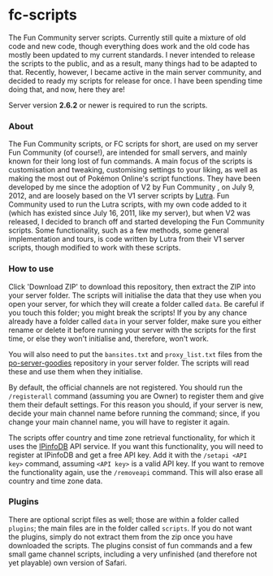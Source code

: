 # fc-scripts
The Fun Community server scripts. Currently still quite a mixture of old code and new code, though everything does work and the old code has mostly been updated to my current standards. I never intended to release the scripts to the public, and as a result, many things had to be adapted to that. Recently, however, I became active in the main server community, and decided to ready my scripts for release for once. I have been spending time doing that, and now, here they are!

Server version **2.6.2** or newer is required to run the scripts.

### About

The Fun Community scripts, or FC scripts for short, are used on my server Fun Community (of course!), are intended for small servers, and mainly known for their long lost of fun commands. A main focus of the scripts is customisation and tweaking, customising settings to your liking, as well as making the most out of Pokémon Online's script functions. They have been developed by me since the adoption of V2 by Fun Community , on July 9, 2012, and are loosely based on the V1 server scripts by [Lutra](https://github.com/Jakilutra). Fun Community used to run the Lutra scripts, with my own code added to it (which has existed since July 16, 2011, like my server), but when V2 was released, I decided to branch off and started developing the Fun Community scripts. Some functionality, such as a few methods, some general implementation and tours, is code written by Lutra from their V1 server scripts, though modified to work with these scripts.

### How to use

Click 'Download ZIP' to download this repository, then extract the ZIP into your server folder. The scripts will initialise the data that they use when you open your server, for which they will create a folder called `data`. Be careful if you touch this folder; you might break the scripts! If you by any chance already have a folder called `data` in your server folder, make sure you either rename or delete it before running your server with the scripts for the first time, or else they won't initialise and, therefore, won't work.

You will also need to put the `bansites.txt` and `proxy_list.txt` files from the [po-server-goodies](https://github.com/po-devs/po-server-goodies) repository in your server folder. The scripts will read these and use them when they initialise.

By default, the official channels are not registered. You should run the `/registerall` command (assuming you are Owner) to register them and give them their default settings. For this reason you should, if your server is new, decide your main channel name before running the command; since, if you change your main channel name, you will have to register it again.

The scripts offer country and time zone retrieval functionality, for which it uses the [IPinfoDB](http://ipinfodb.com/) API service. If you want this functionality, you will need to register at IPinfoDB and get a free API key. Add it with the `/setapi <API key>` command, assuming `<API key>` is a valid API key. If you want to remove the functionality again, use the `/removeapi` command. This will also erase all country and time zone data.

### Plugins

There are optional script files as well; those are within a folder called `plugins`; the main files are in the folder called `scripts`. If you do not want the plugins, simply do not extract them from the zip once you have downloaded the scripts. The plugins consist of fun commands and a few small game channel scripts, including a very unfinished (and therefore not yet playable) own version of Safari.